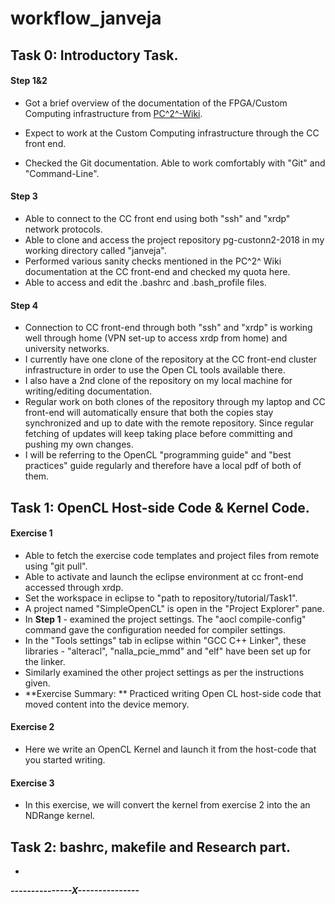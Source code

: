 # workflow_janveja



## Task 0: Introductory Task.

#### Step 1&2

  * Got a brief overview of the documentation of the FPGA/Custom Computing infrastructure from [PC^2^-Wiki](https://wiki.pc2.uni-paderborn.de/display/FPGAIn/Infrastructure+Overview).		 

*  Expect to work at the Custom Computing infrastructure through the CC front end.
*  Checked the Git documentation. Able to work comfortably with "Git" and "Command-Line".    

#### Step 3

* Able to connect to the CC front end using both "ssh" and "xrdp" network protocols. 
* Able to clone and access the project repository pg-custonn2-2018 in my working directory called "janveja". 
* Performed various sanity checks mentioned in the PC^2^  Wiki documentation at the CC front-end and checked my quota here. 
* Able to access and edit the .bashrc and .bash_profile files.  

#### Step 4

* Connection to CC front-end through both "ssh" and "xrdp" is working well through home (VPN set-up to access xrdp from home) and university networks.
* I currently have one clone of the repository at the CC front-end cluster infrastructure in order to use the Open CL tools available there. 
* I also have a 2nd clone of the repository on my local machine for writing/editing documentation. 
* Regular work on both clones of the repository through my laptop and CC front-end will automatically ensure that both the copies stay synchronized and up to date with the remote  repository. Since regular fetching of updates will keep taking place before committing and pushing my own changes. 
* I will be referring to the OpenCL "programming guide" and "best practices" guide regularly and therefore have a local pdf of both of them.



## Task 1: OpenCL Host-side Code & Kernel Code.

#### Exercise 1

* Able to fetch the exercise code templates and project files from remote using "git pull".
* Able to activate and launch the eclipse environment at cc front-end accessed through xrdp.
* Set the workspace in eclipse to "path to repository/tutorial/Task1". 
* A project named "SimpleOpenCL" is open in the "Project Explorer" pane. 
* In **Step 1** - examined the project settings. The "aocl compile-config" command gave the configuration needed for compiler settings.
* In the "Tools settings" tab in eclipse within "GCC C++ Linker", these libraries - "alteracl", "nalla_pcie_mmd" and "elf" have been set up for the linker.
* Similarly examined the other project settings as per the instructions given. 
* **Exercise Summary: ** Practiced writing Open CL host-side code that moved content into the device memory.

#### Exercise 2

* Here we write an OpenCL Kernel and launch it from the host-code that you started writing.

#### Exercise 3

* In this exercise, we will convert the kernel from exercise 2 into the an NDRange kernel. 



## Task 2: bashrc, makefile and Research part. 

* 



***---------------X---------------*** 
